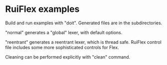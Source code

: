 # RuiFlex examples

Build and run examples with "doit". Generated files are in the
subdirectories.

"normal" generates a "global" lexer, with default options.

"reentrant" generates a reentrant lexer, which is thread safe. RuiFlex
control file includes some more sophisticated controls for Flex.

Cleaning can be performed explicitly with "clean" command.
